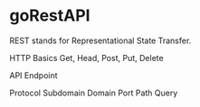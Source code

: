 # goRestAPI

REST stands for Representational State Transfer.

HTTP Basics
Get, Head, Post, Put, Delete

API Endpoint

Protocol 
Subdomain
Domain 
Port 
Path
Query
